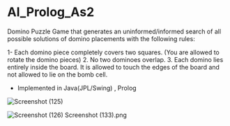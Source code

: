 # AI_Prolog_As2

Domino Puzzle Game that generates an uninformed/informed search of all possible solutions of domino placements with the following rules:

1- Each domino piece completely covers two squares. (You are allowed to rotate the domino pieces)
2. No two dominoes overlap.
3. Each domino lies entirely inside the board. It is allowed to touch the edges of the
board and not allowed to lie on the bomb cell.

- Implemented in Java(JPL/Swing) , Prolog

![Screenshot (125)](https://user-images.githubusercontent.com/105600225/234048938-9440321f-60ed-4ad2-a9d4-ea5be95ddc93.png)

![Screenshot (126)](https://user-images.githubusercontent.com/105600225/234048880-9822905f-8b6d-4364-97ab-f5c52de88fb6.png)
 Screenshot (133).png